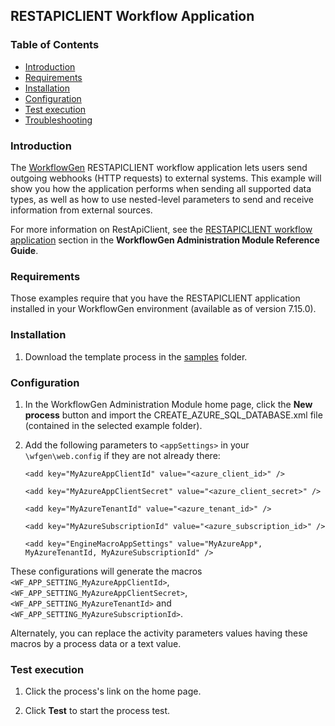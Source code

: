 ## RESTAPICLIENT Workflow Application

### Table of Contents

- [Introduction](#introduction)
- [Requirements](#requirements)
- [Installation](#installation)
- [Configuration](#configuration)
- [Test execution](#test-execution)
- [Troubleshooting](#troubleshooting)

<a id="introduction"></a>
### Introduction

The [WorkflowGen](https://www.workflowgen.com/) RESTAPICLIENT workflow application lets users send outgoing webhooks (HTTP requests) to external systems. This example will show you how the application performs when sending all supported data types, as well as how to use nested-level parameters to send and receive information from external sources.


For more information on RestApiClient, see the [RESTAPICLIENT workflow application](https://docs.advantys.com/workflowgen-administration-module-reference-guide/restapiclient-workflow-application) section in the **WorkflowGen Administration Module Reference Guide**.

<a id="requirements"></a>
### Requirements

Those examples require that you have the RESTAPICLIENT application installed in your WorkflowGen environment (available as of version 7.15.0).

<a id="installation"></a>
### Installation

1. Download the template process in the [samples](samples) folder.

<a id="configuration"></a>
### Configuration

1. In the WorkflowGen Administration Module home page, click the **New process** button and import the CREATE_AZURE_SQL_DATABASE.xml file (contained in the selected example folder).

2. Add the following parameters to `<appSettings>` in your `\wfgen\web.config` if they are not already there:

    `<add key="MyAzureAppClientId" value="<azure_client_id>" />`

    `<add key="MyAzureAppClientSecret" value="<azure_client_secret>" />`

    `<add key="MyAzureTenantId" value="<azure_tenant_id>" />`

    `<add key="MyAzureSubscriptionId" value="<azure_subscription_id>" />`

    `<add key="EngineMacroAppSettings" value="MyAzureApp*, MyAzureTenantId, MyAzureSubscriptionId" />`

These configurations will generate the macros `<WF_APP_SETTING_MyAzureAppClientId>`, `<WF_APP_SETTING_MyAzureAppClientSecret>`, `<WF_APP_SETTING_MyAzureTenantId>` and `<WF_APP_SETTING_MyAzureSubscriptionId>`.

Alternately, you can replace the activity parameters values having these macros by a process data or a text value.

<a id="test-execution"></a>
### Test execution

1. Click the process's link on the home page.

2. Click **Test** to start the process test.

